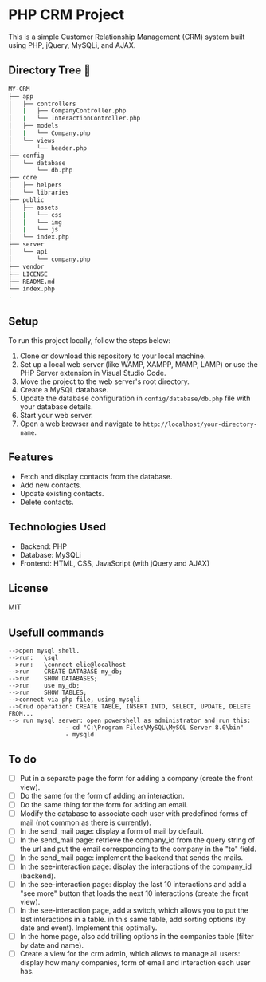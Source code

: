 # PHP CRM Project

This is a simple Customer Relationship Management (CRM) system built using PHP, jQuery, MySQLi, and AJAX.

## Directory Tree :cactus:
```bash
MY-CRM
├── app
│   ├── controllers
│   |   ├── CompanyController.php
│   |   └── InteractionController.php
│   ├── models
│   |   └── Company.php
│   └── views
│       └── header.php
├── config
│   └── database
│       └── db.php
├── core
│   ├── helpers
│   └── libraries
├── public
│   ├── assets
│   |   └── css
│   |   └── img
│   |   └── js
│   └── index.php
├── server
│   └── api
│       └── company.php
├── vendor
├── LICENSE
├── README.md
└── index.php
.
```


## Setup

To run this project locally, follow the steps below:

1. Clone or download this repository to your local machine.  
2. Set up a local web server (like WAMP, XAMPP, MAMP, LAMP) or use the PHP Server extension in Visual Studio Code.  
3. Move the project to the web server's root directory.  
4. Create a MySQL database.  
5. Update the database configuration in `config/database/db.php` file with your database details.  
6. Start your web server.  
7. Open a web browser and navigate to `http://localhost/your-directory-name`.  


## Features

- Fetch and display contacts from the database.  
- Add new contacts.  
- Update existing contacts.  
- Delete contacts.  


## Technologies Used

- Backend: PHP  
- Database: MySQLi  
- Frontend: HTML, CSS, JavaScript (with jQuery and AJAX)  


## License

MIT

## Usefull commands

    -->open mysql shell. 
    -->run:   \sql 
    -->run:   \connect elie@localhost
    -->run    CREATE DATABASE my_db;
    -->run    SHOW DATABASES;
    -->run    use my_db;
    -->run    SHOW TABLES;
    -->connect via php file, using mysqli 
    -->Crud operation: CREATE TABLE, INSERT INTO, SELECT, UPDATE, DELETE FROM...
    --> run mysql server: open powershell as administrator and run this: 
                    - cd "C:\Program Files\MySQL\MySQL Server 8.0\bin" 
                    - mysqld


## To do

-[ ] Put in a separate page the form for adding a company (create the front view).  
-[ ] Do the same for the form of adding an interaction.  
-[ ] Do the same thing for the form for adding an email.  
-[ ] Modify the database to associate each user with predefined forms of mail (not common as there is currently).  
-[ ] In the send_mail page: display a form of mail by default.  
-[ ] In the send_mail page: retrieve the company_id from the query string of the url and put the email corresponding to the company in the "to" field.  
-[ ] In the send_mail page: implement the backend that sends the mails.  
-[ ] In the see-interaction page: display the interactions of the company_id (backend).  
-[ ] In the see-interaction page: display the last 10 interactions and add a "see more" button that loads the next 10 interactions (create the front view).  
-[ ] In the see-interaction page, add a switch, which allows you to put the last interactions in a table. in this same table, add sorting options (by date and event). Implement this optimally.  
-[ ] In the home page, also add trilling options in the companies table (filter by date and name).  
-[ ] Create a view for the crm admin, which allows to manage all users: display how many companies, form of email and interaction each user has.  